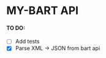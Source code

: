 MY-BART API
===============================

#### TO DO:
- [ ] Add tests
- [x] Parse XML -> JSON from bart api
